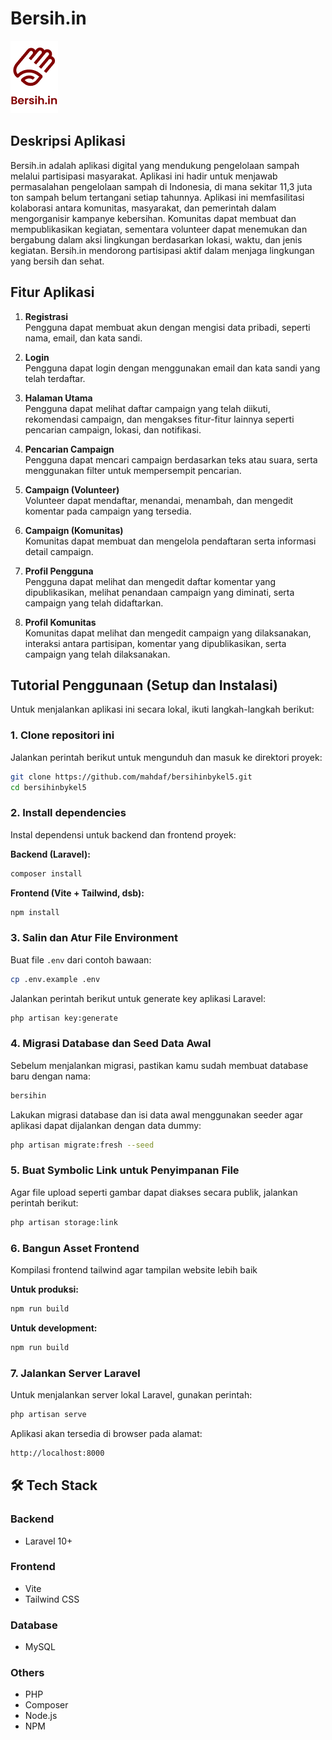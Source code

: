 # Bersih.in

![IMAGE ALT](https://github.com/mahdaf/bersihinbykel5/blob/bd0892170e3e66a0bfdf104bd40822594731426d/Logo%20Bersihin.png)

## Deskripsi Aplikasi

Bersih.in adalah aplikasi digital yang mendukung pengelolaan sampah melalui partisipasi masyarakat. Aplikasi ini hadir untuk menjawab permasalahan pengelolaan sampah di Indonesia, di mana sekitar 11,3 juta ton sampah belum tertangani setiap tahunnya. Aplikasi ini memfasilitasi kolaborasi antara komunitas, masyarakat, dan pemerintah dalam mengorganisir kampanye kebersihan. Komunitas dapat membuat dan mempublikasikan kegiatan, sementara volunteer dapat menemukan dan bergabung dalam aksi lingkungan berdasarkan lokasi, waktu, dan jenis kegiatan. Bersih.in mendorong partisipasi aktif dalam menjaga lingkungan yang bersih dan sehat.

## Fitur Aplikasi

1. **Registrasi**  
   Pengguna dapat membuat akun dengan mengisi data pribadi, seperti nama, email, dan kata sandi.

2. **Login**  
   Pengguna dapat login dengan menggunakan email dan kata sandi yang telah terdaftar.

3. **Halaman Utama**  
   Pengguna dapat melihat daftar campaign yang telah diikuti, rekomendasi campaign, dan mengakses fitur-fitur lainnya seperti pencarian campaign, lokasi, dan notifikasi.

4. **Pencarian Campaign**  
   Pengguna dapat mencari campaign berdasarkan teks atau suara, serta menggunakan filter untuk mempersempit pencarian.

5. **Campaign (Volunteer)**  
   Volunteer dapat mendaftar, menandai, menambah, dan mengedit komentar pada campaign yang tersedia.

6. **Campaign (Komunitas)**  
   Komunitas dapat membuat dan mengelola pendaftaran serta informasi detail campaign.

7. **Profil Pengguna**  
   Pengguna dapat melihat dan mengedit daftar komentar yang dipublikasikan, melihat penandaan campaign yang diminati, serta campaign yang telah didaftarkan.

8. **Profil Komunitas**  
   Komunitas dapat melihat dan mengedit campaign yang dilaksanakan, interaksi antara partisipan, komentar yang dipublikasikan, serta campaign yang telah dilaksanakan.

## Tutorial Penggunaan (Setup dan Instalasi)

Untuk menjalankan aplikasi ini secara lokal, ikuti langkah-langkah berikut:

### 1. Clone repositori ini
Jalankan perintah berikut untuk mengunduh dan masuk ke direktori proyek:
```bash
git clone https://github.com/mahdaf/bersihinbykel5.git
cd bersihinbykel5
```

### 2. Install dependencies

Instal dependensi untuk backend dan frontend proyek:

**Backend (Laravel):**
```bash
composer install
```

**Frontend (Vite + Tailwind, dsb):**
```bash
npm install
```
### 3. Salin dan Atur File Environment

Buat file `.env` dari contoh bawaan:
```bash
cp .env.example .env
```

Jalankan perintah berikut untuk generate key aplikasi Laravel:

```bash
php artisan key:generate
```

### 4. Migrasi Database dan Seed Data Awal

Sebelum menjalankan migrasi, pastikan kamu sudah membuat database baru dengan nama:
```bash
bersihin
```

Lakukan migrasi database dan isi data awal menggunakan seeder agar aplikasi dapat dijalankan dengan data dummy:

```bash
php artisan migrate:fresh --seed
```

### 5. Buat Symbolic Link untuk Penyimpanan File

Agar file upload seperti gambar dapat diakses secara publik, jalankan perintah berikut:

```bash
php artisan storage:link
```

### 6. Bangun Asset Frontend

Kompilasi frontend tailwind agar tampilan website lebih baik

**Untuk produksi:**

```bash
npm run build
```

**Untuk development:**

```bash
npm run build
```

### 7. Jalankan Server Laravel

Untuk menjalankan server lokal Laravel, gunakan perintah:

```bash
php artisan serve
```

Aplikasi akan tersedia di browser pada alamat:
```bash
http://localhost:8000
```

## 🛠️ Tech Stack

### Backend
- Laravel 10+

### Frontend
- Vite
- Tailwind CSS

### Database
- MySQL

### Others
- PHP
- Composer
- Node.js
- NPM

